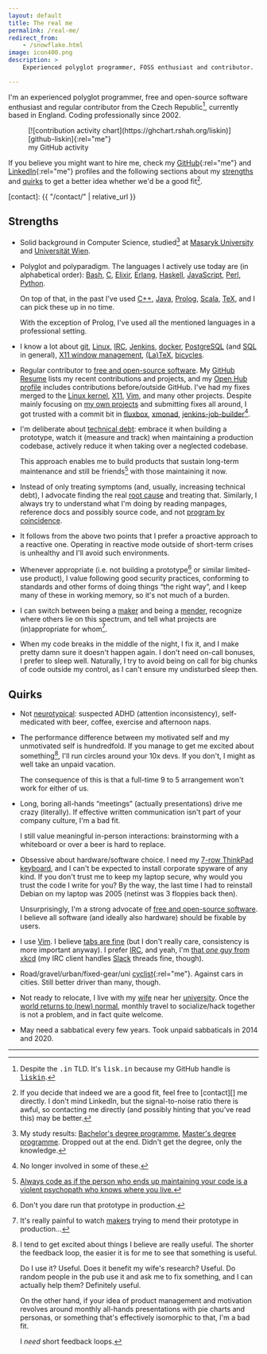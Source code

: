 ```yaml
---
layout: default
title: The real me
permalink: /real-me/
redirect_from:
    - /snowflake.html
image: icon400.png
description: >
    Experienced polyglot programmer, FOSS enthusiast and contributor.

---
```


I'm an experienced polyglot programmer, free and open-source software
enthusiast and regular contributor from the Czech Republic[^tld], currently
based in England. Coding professionally since 2002.

[^tld]:
    Despite the <tt>.in</tt> TLD. It's <tt>lisk.in</tt> because my GitHub
    handle is [<tt>liskin</tt>][github-liskin].

<figure markdown="block">
[![contribution activity chart](https://ghchart.rshah.org/liskin)][github-liskin]{:rel="me"}
<figcaption>my GitHub activity</figcaption>
</figure>

If you believe you might want to hire me, check my
[GitHub][github-liskin]{:rel="me"} and [LinkedIn][linkedin-pivnik]{:rel="me"}
profiles and the following sections about my [strengths](#strengths) and
[quirks](#quirks) to get a better idea whether we'd be a good fit[^contact].

[^contact]:
    If you decide that indeed we are a good fit, feel free to [contact][] me
    directly. I don't mind LinkedIn, but the signal-to-noise ratio there is
    awful, so contacting me directly (and possibly hinting that you've read
    this) may be better.

[github-liskin]: https://github.com/liskin
[linkedin-pivnik]: https://www.linkedin.com/in/pivnik
[contact]: {{ "/contact/" | relative_url }}

## Strengths

* Solid background in Computer Science, studied[^study-results] at [Masaryk
  University][fi-muni] and [Universität Wien][univie].

* Polyglot and polyparadigm. The languages I actively use today are (in
  alphabetical order): [Bash][], [C][], [Elixir][], [Erlang][], [Haskell][],
  [JavaScript][], [Perl][], [Python][].

  On top of that, in the past I've used [C++][], [Java][], [Prolog][],
  [Scala][], [TeX][], and I can pick these up in no time.

  With the exception of Prolog, I've used all the mentioned languages in a
  professional setting.

* I know a lot about [git][], [Linux][], [IRC][], [Jenkins][], [docker][],
  [PostgreSQL][] (and [SQL][] in general), [X11 window management][],
  [(La)TeX][TeX], [bicycles][].

* Regular contributor to [free and open-source software][FOSS]. My [GitHub
  Resume][] lists my recent contributions and projects, and my [Open Hub
  profile][] includes contributions before/outside GitHub. I've had my fixes
  merged to the [Linux kernel][Linux], [X11][xorg], [Vim][], and many other
  projects. Despite mainly focusing on [my own projects][gh-repos] and
  submitting fixes all around, I got trusted with a commit bit in
  [fluxbox][], [xmonad][], [jenkins-job-builder][][^not-involved-anymore].

* I'm deliberate about [technical debt][]: embrace it when building a
  prototype, watch it (measure and track) when maintaining a production
  codebase, actively reduce it when taking over a neglected codebase.

  This approach enables me to build products that sustain long-term
  maintenance and still be friends[^violent-psychopath] with those maintaining
  it now.

* Instead of only treating symptoms (and, usually, increasing technical debt),
  I advocate finding the real [root cause][] and treating that. Similarly, I
  always try to understand what I'm doing by reading manpages, reference
  docs and possibly source code, and not [program by coincidence][].

* It follows from the above two points that I prefer a proactive approach to a
  reactive one. Operating in reactive mode outside of short-term crises is
  unhealthy and I'll avoid such environments.

* Whenever appropriate (i.e. not building a prototype[^prototype-prod] or
  similar limited-use product), I value following good security practices,
  conforming to standards and other forms of doing things “the right way”, and
  I keep many of these in working memory, so it's not much of a burden.

* I can switch between being a [maker][makers-menders] and being a
  [mender][makers-menders], recognize where others lie on this spectrum, and
  tell what projects are (in)appropriate for whom[^makers-maintenance].

* When my code breaks in the middle of the night, I fix it, and I make pretty
  damn sure it doesn't happen again. I don't need on-call bonuses, I prefer to
  sleep well. Naturally, I try to avoid being on call for big chunks of code
  outside my control, as I can't ensure my undisturbed sleep then.

[^study-results]:
    My study results: [Bachelor's degree programme][study1], [Master's degree
    programme][study2]. Dropped out at the end. Didn't get the degree, only
    the knowledge.

[^not-involved-anymore]:
    No longer involved in some of these.

[^violent-psychopath]:
    [Always code as if the person who ends up maintaining your code is a
    violent psychopath who knows where you
    live.](https://blog.codinghorror.com/coding-for-violent-psychopaths/)

[^prototype-prod]:
    Don't you dare run that prototype in production.

[^makers-maintenance]:
    It's really painful to watch [makers][makers-menders] trying to mend their
    prototype in production…

[fi-muni]: https://www.fi.muni.cz/about/index.html
[univie]: https://www.univie.ac.at/en/
[study1]: https://is.muni.cz/student/vystavene_znamky?lang=en;studium_osoby=209545
[study2]: https://is.muni.cz/student/vystavene_znamky?lang=en;studium_osoby=531387
[Bash]: https://www.gnu.org/software/bash/
[C++]: https://isocpp.org/
[C]: https://en.wikipedia.org/wiki/C_(programming_language)
[Elixir]: https://elixir-lang.org/
[Erlang]: https://www.erlang.org/
[Haskell]: https://www.haskell.org/
[JavaScript]: https://en.wikipedia.org/wiki/JavaScript
[Java]: https://en.wikipedia.org/wiki/Java_(programming_language)
[Perl]: https://www.perl.org/
[Prolog]: https://en.wikipedia.org/wiki/Prolog
[Python]: https://www.python.org/
[Scala]: https://www.scala-lang.org/
[git]: https://git-scm.com/
[Linux]: https://www.kernel.org/
[IRC]: https://en.wikipedia.org/wiki/Internet_Relay_Chat
[Jenkins]: https://www.jenkins.io/
[docker]: https://en.wikipedia.org/wiki/Docker_(software)
[PostgreSQL]: https://www.postgresql.org/
[SQL]: https://en.wikipedia.org/wiki/SQL
[X11 window management]: https://en.wikipedia.org/wiki/X_window_manager
[fluxbox]: http://fluxbox.org/
[xmonad]: https://xmonad.org/
[gh-repos]: https://github.com/liskin?tab=repositories&type=source
[jenkins-job-builder]: https://docs.openstack.org/infra/jenkins-job-builder/
[TeX]: https://en.wikipedia.org/wiki/TeX
[bicycles]: https://en.wikipedia.org/wiki/Bicycle
[xorg]: http://www.x.org/
[GitHub Resume]: https://resume.github.io/?liskin
[Open Hub profile]: https://www.openhub.net/accounts/Liskni_si
[root cause]: https://en.wikipedia.org/wiki/Root_cause_analysis
[program by coincidence]: https://dev.to/decoeur_/programming-by-coincidence-dont-do-it-7cp
[technical debt]: https://blog.pragmaticengineer.com/tech-debt/
[makers-menders]: https://dev.to/corgibytes/developer-differences-makers-vs-menders

## Quirks

* Not [neurotypical][]: suspected ADHD (attention inconsistency),
  self-medicated with beer, coffee, exercise and afternoon naps.

* The performance difference between my motivated self and my unmotivated self
  is hundredfold. If you manage to get me excited about something[^exciting],
  I'll run circles around your 10x devs. If you don't, I might as well take an
  unpaid vacation.

  The consequence of this is that a full-time 9 to 5 arrangement won't work
  for either of us.

* Long, boring all-hands “meetings” (actually presentations) drive me crazy
  (literally). If effective written communication isn't part of your company
  culture, I'm a bad fit.

  I still value meaningful in-person interactions: brainstorming with a
  whiteboard or over a beer is hard to replace.

* Obsessive about hardware/software choice. I need my [7-row ThinkPad
  keyboard][thinkpad-25], and I can't be expected to install corporate spyware
  of any kind. If you don't trust me to keep my laptop secure, why would you
  trust the code I write for you? By the way, the last time I had to reinstall
  Debian on my laptop was 2005 (netinst was 3 floppies back then).

  Unsurprisingly, I'm a strong advocate of [free and open-source
  software][FOSS]. I believe all software (and ideally also hardware) should
  be fixable by users.

* I use [Vim][]. I believe [tabs are fine][tabs] (but I don't really care,
  consistency is more important anyway). I prefer [IRC][], and yeah, I'm [that
  _one_ guy from xkcd](https://xkcd.com/1782/) (my IRC client handles
  [Slack][] threads fine, though).

* Road/gravel/urban/fixed-gear/uni [cyclist][strava-profile]{:rel="me"}.
  Against cars in cities. Still better driver than many, though.

* Not ready to relocate, I live with my [wife][] near her
  [university][eva-uni]. Once the [world returns to (new) normal][COVID-19],
  monthly travel to socialize/hack together is not a problem, and in fact
  quite welcome.

* May need a sabbatical every few years. Took unpaid sabbaticals in 2014 and
  2020.

[^exciting]:
    I tend to get excited about things I believe are really useful. The
    shorter the feedback loop, the easier it is for me to see that something
    is useful.

    Do I use it? Useful. Does it benefit my wife's research? Useful. Do random
    people in the pub use it and ask me to fix something, and I can actually
    help them? Definitely useful.

    On the other hand, if your idea of product management and motivation
    revolves around monthly all-hands presentations with pie charts and
    personas, or something that's effectively isomorphic to that, I'm a bad
    fit.

    I _need_ short feedback loops.

[neurotypical]: https://en.wikipedia.org/wiki/Neurotypical
[FOSS]: https://en.wikipedia.org/wiki/Free_and_open-source_software
[strava-profile]: https://www.strava.com/athletes/480858
[thinkpad-25]: https://user-images.githubusercontent.com/300342/81182740-8663f280-8fae-11ea-9b0d-db91eb6febaf.jpg
[Vim]: https://www.vim.org/
[tabs]: https://softwareengineering.stackexchange.com/a/72
[Slack]: https://slack.com/
[wife]: https://www.linkedin.com/in/eva-janou%C5%A1kov%C3%A1-2a53a5162/
[COVID-19]: https://en.wikipedia.org/wiki/COVID-19_pandemic
[eva-uni]: https://www.surrey.ac.uk/school-veterinary-medicine/about/department-veterinary-epidemiology-and-public-health

---
